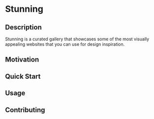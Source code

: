 # Stunning

## Description
Stunning is a curated gallery that showcases some of the most visually appealing websites that you can use for design inspiration.

## Motivation

## Quick Start

## Usage

## Contributing
